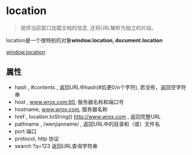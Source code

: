 # location

> 提供当前窗口加载文档的信息, 还将URL解析为独立的片段。

location是一个很特别的对象**window.location, document.location**

[window.location](https://developer.mozilla.org/en-US/docs/Web/API/Window/location)


## 属性

- hash  ,  #contents  ,  返回URL中hash(#后更0/n个字符), 若没有，返回空字符串
- host , www.wrox.com:80,  服务器名称和端口号
- hostname, www.wrox.com, 服务器名称
- href  , location.toString()  http://www.wrox.com   , 返回完整URL
- pathname   , /wenjianname/   ,  返回URL中的目录和（或）文件名
- port 端口
- protocol,  http  协议
- search   ?q=123  返回URL查询字符串
